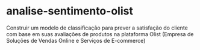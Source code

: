 # analise-sentimento-olist
Construir um modelo de classificação para prever a satisfação do cliente com base em suas avaliações de produtos na plataforma Olist (Empresa de Soluções de Vendas Online e Serviços de E-commerce)
